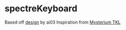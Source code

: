 # spectreKeyboard

Based off [design](https://wiki.ai03.com/) by ai03
Inspiration from [Mysterium TKL](https://github.com/coseyfannitutti/mysterium)
